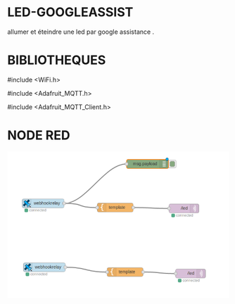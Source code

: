 # LED-GOOGLEASSIST

allumer et éteindre une led par google assistance .

# BIBLIOTHEQUES

#include <WiFi.h>

#include <Adafruit_MQTT.h>

#include <Adafruit_MQTT_Client.h>

# NODE RED

![shema](ledongoogleassist.png)




